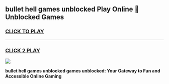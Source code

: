 
## bullet hell games unblocked Play Online 👋 Unblocked Games
<h3>
<a href="https://premium.freeplayer.one?title=bullet_hell_games_unblocked&ref=19F">CLICK TO PLAY</a></h3>
<hr>

<h3>
<a href="https://premium.freeplayer.one?title=bullet_hell_games_unblocked&ref=19F">CLICK 2 PLAY</a>
  
</h3>

<a href="https://premium.freeplayer.one?title=bullet_hell_games_unblocked&ref=19F"><img src="https://clearcache.store/games.png"></a>


**bullet hell games unblocked games unblocked: Your Gateway to Fun and Accessible Online Gaming**
